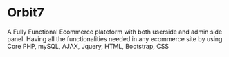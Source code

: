 # Orbit7
A Fully Functional Ecommerce plateform with both userside and admin side panel. Having all the functionalities needed in any ecommerce site by using Core PHP, mySQL, AJAX, Jquery, HTML, Bootstrap, CSS
